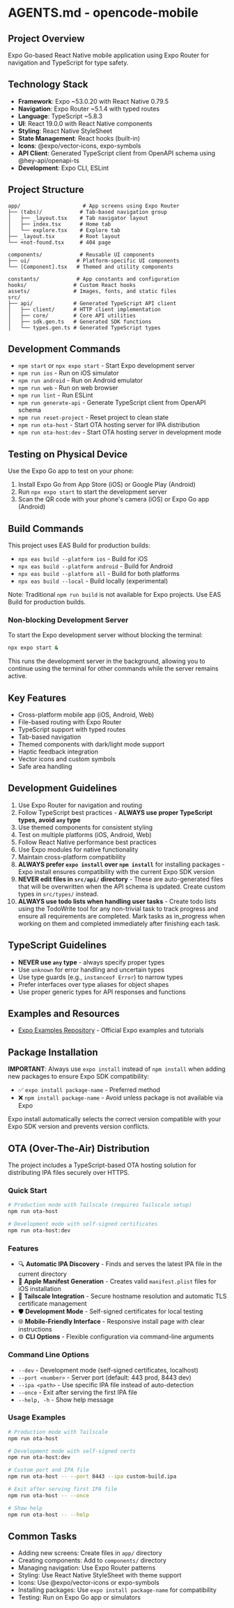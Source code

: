 # AGENTS.md - opencode-mobile

## Project Overview
Expo Go-based React Native mobile application using Expo Router for navigation and TypeScript for type safety.

## Technology Stack
- **Framework**: Expo ~53.0.20 with React Native 0.79.5
- **Navigation**: Expo Router ~5.1.4 with typed routes
- **Language**: TypeScript ~5.8.3
- **UI**: React 19.0.0 with React Native components
- **Styling**: React Native StyleSheet
- **State Management**: React hooks (built-in)
- **Icons**: @expo/vector-icons, expo-symbols
- **API Client**: Generated TypeScript client from OpenAPI schema using @hey-api/openapi-ts
- **Development**: Expo CLI, ESLint

## Project Structure
```
app/                    # App screens using Expo Router
├── (tabs)/            # Tab-based navigation group
│   ├── _layout.tsx    # Tab navigator layout
│   ├── index.tsx      # Home tab
│   └── explore.tsx    # Explore tab
├── _layout.tsx        # Root layout
└── +not-found.tsx     # 404 page

components/            # Reusable UI components
├── ui/               # Platform-specific UI components
└── [Component].tsx   # Themed and utility components

constants/            # App constants and configuration
hooks/               # Custom React hooks
assets/              # Images, fonts, and static files
src/
├── api/             # Generated TypeScript API client
│   ├── client/      # HTTP client implementation
│   ├── core/        # Core API utilities
│   ├── sdk.gen.ts   # Generated SDK functions
│   └── types.gen.ts # Generated TypeScript types
```

## Development Commands
- `npm start` or `npx expo start` - Start Expo development server
- `npm run ios` - Run on iOS simulator
- `npm run android` - Run on Android emulator
- `npm run web` - Run on web browser
- `npm run lint` - Run ESLint
- `npm run generate-api` - Generate TypeScript client from OpenAPI schema
- `npm run reset-project` - Reset project to clean state
- `npm run ota-host` - Start OTA hosting server for IPA distribution
- `npm run ota-host:dev` - Start OTA hosting server in development mode

## Testing on Physical Device
Use the Expo Go app to test on your phone:
1. Install Expo Go from App Store (iOS) or Google Play (Android)
2. Run `npx expo start` to start the development server
3. Scan the QR code with your phone's camera (iOS) or Expo Go app (Android)

## Build Commands
This project uses EAS Build for production builds:
- `npx eas build --platform ios` - Build for iOS
- `npx eas build --platform android` - Build for Android
- `npx eas build --platform all` - Build for both platforms
- `npx eas build --local` - Build locally (experimental)

Note: Traditional `npm run build` is not available for Expo projects. Use EAS Build for production builds.

### Non-blocking Development Server
To start the Expo development server without blocking the terminal:
```bash
npx expo start &
```
This runs the development server in the background, allowing you to continue using the terminal for other commands while the server remains active.

## Key Features
- Cross-platform mobile app (iOS, Android, Web)
- File-based routing with Expo Router
- TypeScript support with typed routes
- Tab-based navigation
- Themed components with dark/light mode support
- Haptic feedback integration
- Vector icons and custom symbols
- Safe area handling

## Development Guidelines
1. Use Expo Router for navigation and routing
2. Follow TypeScript best practices - **ALWAYS use proper TypeScript types, avoid `any` type**
3. Use themed components for consistent styling
4. Test on multiple platforms (iOS, Android, Web)
5. Follow React Native performance best practices
6. Use Expo modules for native functionality
7. Maintain cross-platform compatibility
8. **ALWAYS prefer `expo install` over `npm install`** for installing packages - Expo install ensures compatibility with the current Expo SDK version
9. **NEVER edit files in `src/api/` directory** - These are auto-generated files that will be overwritten when the API schema is updated. Create custom types in `src/types/` instead.
10. **ALWAYS use todo lists when handling user tasks** - Create todo lists using the TodoWrite tool for any non-trivial task to track progress and ensure all requirements are completed. Mark tasks as in_progress when working on them and completed immediately after finishing each task.

## TypeScript Guidelines
- **NEVER use `any` type** - always specify proper types
- Use `unknown` for error handling and uncertain types
- Use type guards (e.g., `instanceof Error`) to narrow types
- Prefer interfaces over type aliases for object shapes
- Use proper generic types for API responses and functions

## Examples and Resources
- [Expo Examples Repository](https://github.com/expo/examples) - Official Expo examples and tutorials
## Package Installation
**IMPORTANT**: Always use `expo install` instead of `npm install` when adding new packages to ensure Expo SDK compatibility:
- ✅ `expo install package-name` - Preferred method
- ❌ `npm install package-name` - Avoid unless package is not available via Expo

Expo install automatically selects the correct version compatible with your Expo SDK version and prevents version conflicts.

## OTA (Over-The-Air) Distribution
The project includes a TypeScript-based OTA hosting solution for distributing IPA files securely over HTTPS.

### Quick Start
```bash
# Production mode with Tailscale (requires Tailscale setup)
npm run ota-host

# Development mode with self-signed certificates
npm run ota-host:dev
```

### Features
- 🔍 **Automatic IPA Discovery** - Finds and serves the latest IPA file in the current directory
- 📱 **Apple Manifest Generation** - Creates valid `manifest.plist` files for iOS installation
- 🔐 **Tailscale Integration** - Secure hostname resolution and automatic TLS certificate management
- 🛡️ **Development Mode** - Self-signed certificates for local testing
- 🌐 **Mobile-Friendly Interface** - Responsive install page with clear instructions
- ⚙️ **CLI Options** - Flexible configuration via command-line arguments

### Command Line Options
- `--dev` - Development mode (self-signed certificates, localhost)
- `--port <number>` - Server port (default: 443 prod, 8443 dev)
- `--ipa <path>` - Use specific IPA file instead of auto-detection
- `--once` - Exit after serving the first IPA file
- `--help, -h` - Show help message

### Usage Examples
```bash
# Production mode with Tailscale
npm run ota-host

# Development mode with self-signed certs
npm run ota-host:dev

# Custom port and IPA file
npm run ota-host -- --port 8443 --ipa custom-build.ipa

# Exit after serving first IPA file
npm run ota-host -- --once

# Show help
npm run ota-host -- --help
```

## Common Tasks
- Adding new screens: Create files in `app/` directory
- Creating components: Add to `components/` directory
- Managing navigation: Use Expo Router patterns
- Styling: Use React Native StyleSheet with theme support
- Icons: Use @expo/vector-icons or expo-symbols
- Installing packages: Use `expo install package-name` for compatibility
- Testing: Run on Expo Go app or simulators